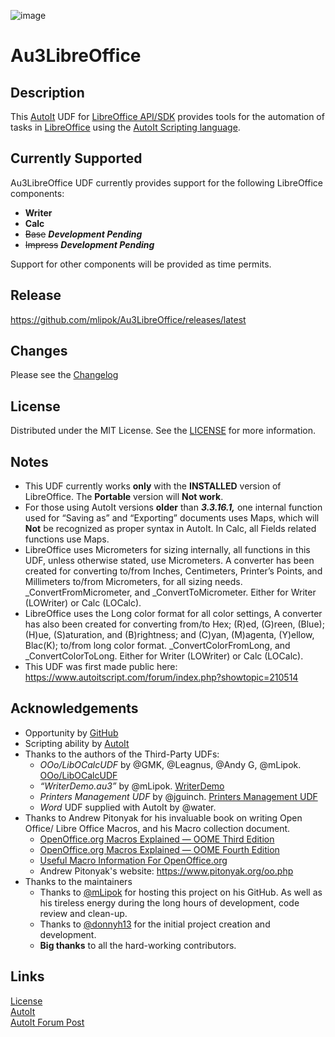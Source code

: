 ![image](https://github.com/mlipok/Au3LibreOffice/assets/11089482/e7e0966b-2f25-41d9-b927-cb5661dc6c6b)

# Au3LibreOffice

## Description

This [AutoIt](https://www.autoitscript.com/) UDF for [LibreOffice API/SDK](https://api.libreoffice.org/) provides tools for the automation of tasks in [LibreOffice](https://www.libreoffice.org/) using the [AutoIt Scripting language](https://www.autoitscript.com/).

## Currently Supported

Au3LibreOffice UDF currently provides support for the following LibreOffice components:

- **Writer**
- **Calc**
- ~~Base~~ ***Development Pending***
- ~~Impress~~ ***Development Pending***

Support for other components will be provided as time permits.

## Release

<https://github.com/mlipok/Au3LibreOffice/releases/latest>

## Changes

Please see the [Changelog](CHANGELOG.md)

## License

Distributed under the MIT License. See the [LICENSE](LICENSE) for more information.

## Notes

- This UDF currently works **only** with the **INSTALLED** version of LibreOffice. The **Portable** version will **Not work**.
- For those using AutoIt versions **older** than ***3.3.16.1,*** one internal function used for “Saving as” and “Exporting” documents uses Maps, which will **Not** be recognized as proper syntax in AutoIt. In Calc, all Fields related functions use Maps.
- LibreOffice uses Micrometers for sizing internally, all functions in this UDF, unless otherwise stated, use Micrometers. A converter has been created for converting to/from Inches, Centimeters, Printer’s Points, and Millimeters to/from Micrometers, for all sizing needs. _ConvertFromMicrometer, and _ConvertToMicrometer. Either for Writer (LOWriter) or Calc (LOCalc).
- LibreOffice uses the Long color format for all color settings, A converter has also been created for converting from/to Hex; (R)ed, (G)reen, (Blue); (H)ue, (S)aturation, and (B)rightness; and (C)yan, (M)agenta, (Y)ellow, Blac(K); to/from long color format. _ConvertColorFromLong, and _ConvertColorToLong. Either for Writer (LOWriter) or Calc (LOCalc).
- This UDF was first made public here: <https://www.autoitscript.com/forum/index.php?showtopic=210514>

## Acknowledgements

- Opportunity by [GitHub](https://github.com)
- Scripting ability by [AutoIt](https://www.autoitscript.com/site/autoit/)
- Thanks to the authors of the Third-Party UDFs:
  - *OOo/LibOCalcUDF* by @GMK, @Leagnus, @Andy G, @mLipok. [OOo/LibOCalcUDF](https://www.autoitscript.com/forum/topic/151530-ooolibo-calc-udf/)
  - *“WriterDemo.au3”* by @mLipok. [WriterDemo](https://www.autoitscript.com/forum/topic/204665-libreopenoffice-writer/?do=findComment&comment=1471711)
  - *Printers Management UDF* by @jguinch. [Printers Management UDF](https://www.autoitscript.com/forum/topic/155485-printers-management-udf/)
  - *Word* UDF supplied with AutoIt by @water.
- Thanks to Andrew Pitonyak for his invaluable book on writing Open Office/ Libre Office Macros, and his Macro collection document.
  - [OpenOffice.org Macros Explained — OOME Third Edition](https://www.pitonyak.org/OOME_3_0.pdf)
  - [OpenOffice.org Macros Explained — OOME Fourth Edition](https://www.pitonyak.org/OOME_4_1.odt)
  - [Useful Macro Information For OpenOffice.org](https://www.pitonyak.org/AndrewMacro.pdf)
  - Andrew Pitonyak's website: <https://www.pitonyak.org/oo.php>
- Thanks to the maintainers
  - Thanks to [@mLipok](https://github.com/mLipok) for hosting this project on his GitHub. As well as his tireless energy during the long hours of development, code review and clean-up.
  - Thanks to [@donnyh13](https://github.com/donnyh13) for the initial project creation and development.
  - **Big thanks** to all the hard-working contributors.

## Links

[License](https://github.com/mlipok/Au3LibreOffice/tree/main/LICENSE)  
[AutoIt](https://www.autoitscript.com/site/autoit/)  
[AutoIt Forum Post](https://www.autoitscript.com/forum/index.php?showtopic=210514)  
